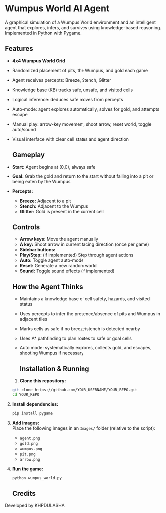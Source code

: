 # Wumpus World AI Agent
A graphical simulation of a Wumpus World environment and an intelligent agent that explores, infers, and survives using knowledge-based reasoning. Implemented in Python with Pygame.

## Features
- **4x4 Wumpus World Grid**
- Randomized placement of pits, the Wumpus, and gold each game
- Agent receives percepts: Breeze, Stench, Glitter
- Knowledge base (KB) tracks safe, unsafe, and visited cells
- Logical inference: deduces safe moves from percepts
- Auto-mode: agent explores automatically, solves for gold, and attempts escape
- Manual play: arrow-key movement, shoot arrow, reset world, toggle auto/sound
- Visual interface with clear cell states and agent direction

  ## Gameplay
- **Start:** Agent begins at (0,0), always safe
- **Goal:** Grab the gold and return to the start without falling into a pit or being eaten by the Wumpus
- **Percepts:**  
  - **Breeze:** Adjacent to a pit  
  - **Stench:** Adjacent to the Wumpus  
  - **Glitter:** Gold is present in the current cell
 
  ## Controls
  - **Arrow keys:** Move the agent manually
  - **A key:** Shoot arrow in current facing direction (once per game)
  - **Sidebar buttons:**
  - **Play/Step:** (if implemented) Step through agent actions
  - **Auto:** Toggle agent auto-mode
  - **Reset:** Generate a new random world
  - **Sound:** Toggle sound effects (if implemented)
 
  ## How the Agent Thinks
  - Maintains a knowledge base of cell safety, hazards, and visited status
  - Uses percepts to infer the presence/absence of pits and Wumpus in adjacent tiles
  - Marks cells as safe if no breeze/stench is detected nearby
  - Uses A* pathfinding to plan routes to safe or goal cells
  - Auto mode: systematically explores, collects gold, and escapes, shooting Wumpus if necessary
 
    ## Installation & Running
  1. **Clone this repository:**
   ```bash
   git clone https://github.com/YOUR_USERNAME/YOUR_REPO.git
   cd YOUR_REPO
   ```

2. **Install dependencies:**
   ```bash
   pip install pygame
   ```

3. **Add images:**  
   Place the following images in an `Images/` folder (relative to the script):
   - `agent.png`
   - `gold.png`
   - `wumpus.png`
   - `pit.png`
   - `arrow.png`

4. **Run the game:**
   ```bash
   python wumpus_world.py
   ```

   ## Credits

Developed by KHPDULASHA
    
  
